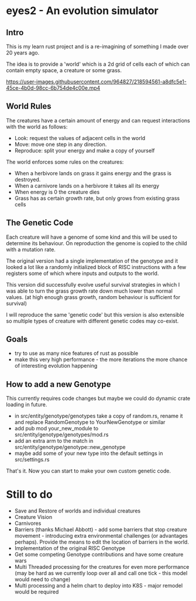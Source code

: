 # eyes2 - An evolution simulator

## Intro
This is my learn rust project and is a re-imagining of something I made over
20 years ago.

The idea is to provide a 'world' which is a 2d grid of cells each of which
can contain empty space, a creature or some grass.


https://user-images.githubusercontent.com/964827/218594561-a8dfc5e1-45ce-4b0d-98cc-6b754de4c00e.mp4



## World Rules

The creatures have a certain amount of energy and can request interactions
with the world as follows:

- Look: request the values of adjacent cells in the world
- Move: move one step in any direction.
- Reproduce: split your energy and make a copy of yourself

The world enforces some rules on the creatures:

- When a herbivore lands on grass it gains energy and the grass is destroyed.
- When a carnivore lands on a herbivore it takes all its energy
- When energy is 0 the creature dies
- Grass has as certain growth rate, but only grows from existing grass cells

## The Genetic Code

Each creature will have a genome of some kind and this will be used to determine
its behaviour. On reproduction the genome is copied to the child with a
mutation rate.

The original version had a single implementation of the genotype and it looked
a lot like a randomly initialized block of RISC instructions with a few registers
some of which where inputs and outputs to the world.

This version did successfully evolve useful survival strategies in which I
was able to turn the grass growth rate down much lower than normal values.
(at high enough grass growth, random behaviour is sufficient for survival)

I will reproduce the same 'genetic code' but this version is also extensible
so multiple types of creature with different genetic codes may co-exist.

## Goals

- try to use as many nice features of rust as possible
- make this very high performance - the more iterations the more chance of
  interesting evolution happening

## How to add a new Genotype

This currently requires code changes but maybe we could do dynamic crate
loading in future.

- in src/entity/genotype/genotypes take a copy of random.rs, rename it
  and replace RandomGenotype to YourNewGenotype or similar
- add pub mod your_new_module to src/entity/genotype/genotypes/mod.rs
- add an extra arm to the match in src/entity/genotype/genotype::new_genotype
- maybe add some of your new type into the default settings in
  src/settings.rs

That's it. Now you can start to make your own custom genetic code.

# Still to do

- Save and Restore of worlds and individual creatures
- Creature Vision
- Carnivores
- Barriers (thanks Michael Abbott) - add some barriers that stop creature
  movement - introducing extra environmental challenges (or advantages perhaps).
  Provide the means to edit the location of barriers in the world.
- Implementation of the original RISC Genotype
- Get some competing Genotype contributions and have some creature wars
- Multi Threaded processing for the creatures for even more performance
  (may be hard as we currently loop over all and call one tick - this
  model would need to change)
- Multi processing and a helm chart to deploy into K8S - major remodel would
  be required
